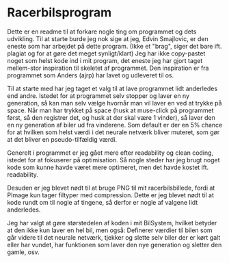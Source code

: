 # Racerbilsprogram
Dette er en readme til at forkare nogle ting om programmet og dets udvikling.
Til at starte burde jeg nok sige at jeg, Edvin Smajlovic, er den eneste som har arbejdet på dette program. 
(Ikke et "brag", siger det bare ift. plagiat og for at gøre det meget synligt/klart)
Jeg har ikke copy-pastet noget som helst kode ind i mit program, det eneste jeg har gjort taget mellem-stor inspiration til skeletet af programmet.
Den inspiration er fra programmet som Anders (ajrp) har lavet og udleveret til os.

Til at starte med har jeg taget et valg til at lave programmet lidt anderledes end andre.
Istedet for at programmet selv stopper og laver en ny generation, så kan man selv vælge hvornår man vil laver en ved at trykke på space.
Når man har trykket på space (husk at muse-click på programmet først, så den registrer det, og husk at der skal være 1 vinder),
så laver den en ny generation af biler ud fra vinderene.
Som default er der en 5% chance for at hvilken som helst værdi i det neurale netværk bliver muteret, som gør at det bliver en pseudo-tilfældig værdi.

Generelt i programmet er jeg gået mere efter readability og clean coding, istedet for at fokuserer på optimisation.
Så nogle steder har jeg brugt noget kode som kunne havde været mere optimeret, men det havde kostet ift. readability.

Desuden er jeg blevet nødt til at bruge PNG til mit racerbilsbillede, fordi at PImage kun tager filtyper med compression.
Dette er jeg blevet nødt til at kode rundt om til nogle af tingene, så derfor er nogle af valgene lidt anderledes.

Jeg har valgt at gøre størstedelen af koden i mit BilSystem, hvilket betyder at den ikke kun laver en hel bil, men også:
Definerer værdier til bilen som går videre til det neurale netværk, tjekker og slette selv biler der er kørt galt eller har vundet, har funktionen som laver den nye generation og sletter den gamle, osv.


